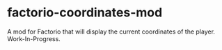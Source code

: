 # factorio-coordinates-mod
A mod for Factorio that will display the current coordinates of the player. Work-In-Progress.
